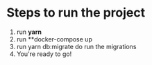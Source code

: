 # Steps to run the project

1. run **yarn**
2. run **docker-compose up
3. run yarn db:migrate do run the migrations
4. You're ready to go!

